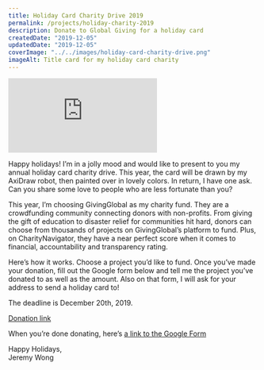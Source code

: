 ```yaml
---
title: Holiday Card Charity Drive 2019
permalink: /projects/holiday-charity-2019
description: Donate to Global Giving for a holiday card
createdDate: "2019-12-05"
updatedDate: "2019-12-05"
coverImage: "../../images/holiday-card-charity-drive.png"
imageAlt: Title card for my holiday card charity
---
```


<iframe
  class="aspect-video w-full my-2"
  src="https://www.youtube.com/embed/tOXmg5mGpGQ"
  title="YouTube video player"
  frameborder="0"
  allow="accelerometer; autoplay; clipboard-write; encrypted-media; gyroscope; picture-in-picture; web-share"
  allowfullscreen
></iframe>

Happy holidays! I’m in a jolly mood and would like to present to you my annual holiday card charity drive. This year, the card will be drawn by my AxiDraw robot, then painted over in lovely colors. In return, I have one ask. Can you share some love to people who are less fortunate than you?

This year, I’m choosing GivingGlobal as my charity fund. They are a crowdfunding community connecting donors with non-profits. From giving the gift of education to disaster relief for communities hit hard, donors can choose from thousands of projects on GivingGlobal’s platform to fund. Plus, on CharityNavigator, they have a near perfect score when it comes to financial, accountability and transparency rating.

Here’s how it works. Choose a project you’d like to fund. Once you’ve made your donation, fill out the Google form below and tell me the project you’ve donated to as well as the amount. Also on that form, I will ask for your address to send a holiday card to!

The deadline is December 20th, 2019.

[Donation link](https://www.globalgiving.org/search/)

When you’re done donating, here’s [a link to the Google Form](https://forms.gle/EVVDkwKCE6nXoJ2d8)

Happy Holidays,  
Jeremy Wong
